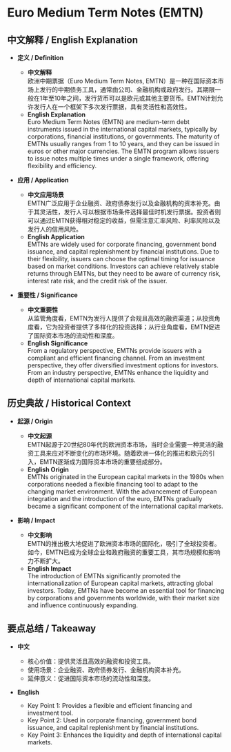 # Euro Medium Term Notes (EMTN)

## 中文解释 / English Explanation

* **定义 / Definition**  
  - **中文解释**  
    欧洲中期票据（Euro Medium Term Notes, EMTN）是一种在国际资本市场上发行的中期债务工具，通常由公司、金融机构或政府发行。其期限一般在1年至10年之间，发行货币可以是欧元或其他主要货币。EMTN计划允许发行人在一个框架下多次发行票据，具有灵活性和高效性。  
  - **English Explanation**  
    Euro Medium Term Notes (EMTN) are medium-term debt instruments issued in the international capital markets, typically by corporations, financial institutions, or governments. The maturity of EMTNs usually ranges from 1 to 10 years, and they can be issued in euros or other major currencies. The EMTN program allows issuers to issue notes multiple times under a single framework, offering flexibility and efficiency.

* **应用 / Application**  
  - **中文应用场景**  
    EMTN广泛应用于企业融资、政府债券发行以及金融机构的资本补充。由于其灵活性，发行人可以根据市场条件选择最佳时机发行票据。投资者则可以通过EMTN获得相对稳定的收益，但需注意汇率风险、利率风险以及发行人的信用风险。  
  - **English Application**  
    EMTNs are widely used for corporate financing, government bond issuance, and capital replenishment by financial institutions. Due to their flexibility, issuers can choose the optimal timing for issuance based on market conditions. Investors can achieve relatively stable returns through EMTNs, but they need to be aware of currency risk, interest rate risk, and the credit risk of the issuer.

* **重要性 / Significance**  
  - **中文重要性**  
    从监管角度看，EMTN为发行人提供了合规且高效的融资渠道；从投资角度看，它为投资者提供了多样化的投资选择；从行业角度看，EMTN促进了国际资本市场的流动性和深度。  
  - **English Significance**  
    From a regulatory perspective, EMTNs provide issuers with a compliant and efficient financing channel. From an investment perspective, they offer diversified investment options for investors. From an industry perspective, EMTNs enhance the liquidity and depth of international capital markets.

## 历史典故 / Historical Context

* **起源 / Origin**  
  - **中文起源**  
    EMTN起源于20世纪80年代的欧洲资本市场，当时企业需要一种灵活的融资工具来应对不断变化的市场环境。随着欧洲一体化的推进和欧元的引入，EMTN逐渐成为国际资本市场的重要组成部分。  
  - **English Origin**  
    EMTNs originated in the European capital markets in the 1980s when corporations needed a flexible financing tool to adapt to the changing market environment. With the advancement of European integration and the introduction of the euro, EMTNs gradually became a significant component of the international capital markets.

* **影响 / Impact**  
  - **中文影响**  
    EMTN的推出极大地促进了欧洲资本市场的国际化，吸引了全球投资者。如今，EMTN已成为全球企业和政府融资的重要工具，其市场规模和影响力不断扩大。  
  - **English Impact**  
    The introduction of EMTNs significantly promoted the internationalization of European capital markets, attracting global investors. Today, EMTNs have become an essential tool for financing by corporations and governments worldwide, with their market size and influence continuously expanding.

## 要点总结 / Takeaway

* **中文**  
  - 核心价值：提供灵活且高效的融资和投资工具。  
  - 使用场景：企业融资、政府债券发行、金融机构资本补充。  
  - 延伸意义：促进国际资本市场的流动性和深度。  

* **English**  
  - Key Point 1: Provides a flexible and efficient financing and investment tool.  
  - Key Point 2: Used in corporate financing, government bond issuance, and capital replenishment by financial institutions.  
  - Key Point 3: Enhances the liquidity and depth of international capital markets.
